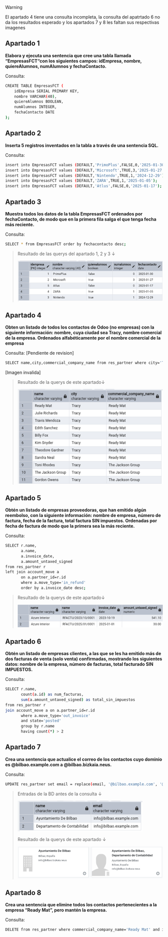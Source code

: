 > [!WARNING]
>
> El apartado 4 tiene una consulta incompleta, la consulta del apatrtado 6 no da los resultados esperado y los apartados 7 y 8 les faltan sus respectivas imagenes

## Apartado 1 

**Elabora y ejecuta una sentencia que cree una tabla llamada “EmpresasFCT“con los siguientes campos: idEmpresa, nombre, quiereAlumnos, numAlumnos y fechaContacto.**

Consulta:

```bash
CREATE TABLE EmpresasFCT (
    idEmpresa SERIAL PRIMARY KEY,
    nombre VARCHAR(40),
    quiereAlumnos BOOLEAN,
    numAlumnos INTEGER,
    fechaContacto DATE
);
```

## Apartado 2 

**Inserta 5 registros inventados en la tabla a través de una sentencia SQL.**

Consulta:

```bash
insert into EmpresasFCT values (DEFAULT,'PrimoPlus',FALSE,0,'2025-01-30');
insert into EmpresasFCT values (DEFAULT,'Microsoft',TRUE,3,'2025-01-27');
insert into EmpresasFCT values (DEFAULT,'Nintendo',TRUE,1,'2024-12-29');
insert into EmpresasFCT values (DEFAULT,'ZARA',TRUE,1,'2025-01-05');
insert into EmpresasFCT values (DEFAULT,'Atlus',FALSE,0,'2025-01-17');
```

## Apartado 3

**Muestra todos los datos de la tabla EmpresasFCT ordenados por fechaContacto, de modo que en la primera fila salga el que tenga fecha más reciente.**

Consulta:

```bash
SELECT * from EmpresasFCT order by fechacontacto desc;
```

> Resultado de las querys del apartado 1, 2 y 3 ↓
>
> ![Apartado 1_2_3](/img/apartado3.png)

## Apartado 4 

**Obten un listado de todos los contactos de Odoo (no empresas) con la siguiente información: nombre, cuya ciudad sea Tracy, nombre comercial de la empresa. Ordenados alfabéticamente por el nombre comercial de la empresa**

Consulta: [Pendiente de revision]

```bash
SELECT name,city,commercial_company_name from res_partner where city='Tracy' order by commercial_company_name asc;
```

[Imagen invalida]

> Resultado de la querys de este apartado↓
>
> ![Apartado 4](/img/apartado4.png)

## Apartado 5

**Obtén un listado de empresas proveedoras, que han emitido algún reembolso, con la siguiente información: nombre de empresa, número de factura, fecha de la factura, total factura SIN impuestos.
Ordenadas por fecha de factura de modo que la primera sea la más reciente.**

Consulta:

```bash
SELECT r.name,
       a.name,
       a.invoice_date,
       a.amount_untaxed_signed
from res_partner r
left join account_move a
       on a.partner_id=r.id
       where a.move_type='in_refund'
       order by a.invoice_date desc;
```

> Resultado de la querys de este apartado↓
>
> ![Apartado 5](/img/apartado5.png)

## Apartado 6 

**Obtén un listado de empresas clientes, a las que se les ha emitido más de dos facturas de venta (solo venta) confirmadas, mostrando los siguientes datos: nombre de la empresa, número de facturas, total facturado SIN IMPUESTOS.**

Consulta:

```bash
SELECT r.name,
	   count(a.id) as num_facturas,
	   sum(a.amount_untaxed_signed) as total_sin_impuestos
from res_partner r 
join account_move a on a.partner_id=r.id 
	   where a.move_type='out_invoice' 
	   and state='posted'
	   group by r.name
	   having count(*) > 2
```

## Apartado 7

**Crea una sentencia que actualice el correo de los contactos cuyo dominio es @bilbao.example.com a @bilbao.bizkaia.neus.**

Consulta:

```bash
UPDATE res_partner set email = replace(email, '@bilbao.example.com', '@bilbao.bizkaia.neus');
```

> Entradas de la BD antes de la consulta ↓
>
> ![Apartado 7](/img/apartado7.1.png)
> 
> Resultado de la querys de este apartado ↓
> 
> ![Apartado 7](/img/apartado7.2.png)

## Apartado 8 

**Crea una sentencia que elimine todos los contactos pertenecientes a la empresa “Ready Mat”, pero mantén la empresa.**

Consulta:

```bash
DELETE from res_partner where commercial_company_name='Ready Mat' and is_company=FALSE;
```

